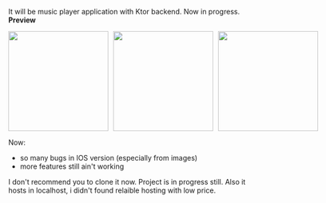 It will be music player application with Ktor backend. 
Now in progress. 
**Preview**
<div style="display: flex; gap: 10px;">
    <img src="https://github.com/user-attachments/assets/02c2204c-c607-4733-bda0-507689df7387" width="200" style="object-fit: cover;" />
    <img src="https://github.com/user-attachments/assets/6b8fdeb7-797d-4d8c-bbb6-2619c9a31c71" width="200" style="object-fit: cover;" />
    <img src="https://github.com/user-attachments/assets/08d1c8c7-ecfa-4567-960f-164547d4b2c3" width="200" style="object-fit: cover;" />
</div>


Now:
- so many bugs in IOS version (especially from images)
- more features still ain't working

I don't recommend you to clone it now. Project is in progress still. Also it hosts in localhost, i didn't found relaible hosting with low price.
